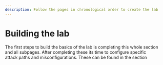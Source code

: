 ```yaml
---
description: Follow the pages in chronological order to create the lab.
---
```


# Building the lab

The first steps to build the basics of the lab is completing this whole section and all subpages. After completing these its time to configure specific attack paths and misconfigurations. These can be found in the section
